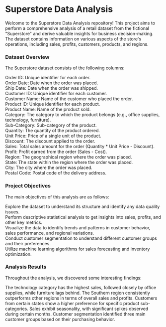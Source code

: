 # Superstore Data Analysis
Welcome to the Superstore Data Analysis repository! This project aims to perform a comprehensive analysis of a retail dataset from the fictional "Superstore" and derive valuable insights for business decision-making. The dataset contains information on various aspects of the store's operations, including sales, profits, customers, products, and regions.

### Dataset Overview
The Superstore dataset consists of the following columns:<br />

Order ID: Unique identifier for each order.<br />
Order Date: Date when the order was placed.<br />
Ship Date: Date when the order was shipped.<br />
Customer ID: Unique identifier for each customer.<br />
Customer Name: Name of the customer who placed the order.<br />
Product ID: Unique identifier for each product.<br />
Product Name: Name of the product sold.<br />
Category: The category to which the product belongs (e.g., office supplies, technology, furniture).<br />
Sub-Category: Sub-category of the product.<br />
Quantity: The quantity of the product ordered.<br />
Unit Price: Price of a single unit of the product.<br />
Discount: The discount applied to the order.<br />
Sales: Total sales amount for the order (Quantity * Unit Price - Discount).<br />
Profit: Profit earned from the order (Sales - Cost).<br />
Region: The geographical region where the order was placed.<br />
State: The state within the region where the order was placed.<br />
City: The city where the order was placed.<br />
Postal Code: Postal code of the delivery address.<br />

### Project Objectives
The main objectives of this analysis are as follows:<br />

Explore the dataset to understand its structure and identify any data quality issues.<br />
Perform descriptive statistical analysis to get insights into sales, profits, and other key metrics.<br />
Visualize the data to identify trends and patterns in customer behavior, sales performance, and regional variations.<br />
Conduct customer segmentation to understand different customer groups and their preferences.<br />
Utilize machine learning algorithms for sales forecasting and inventory optimization.<br />
### Analysis Results
Throughout the analysis, we discovered some interesting findings:<br />

The technology category has the highest sales, followed closely by office supplies, while furniture lags behind.
The Southern region consistently outperforms other regions in terms of overall sales and profits.
Customers from certain states show a higher preference for specific product sub-categories.
Sales exhibit seasonality, with significant spikes observed during certain months.
Customer segmentation identified three main customer groups based on their purchasing behavior.
